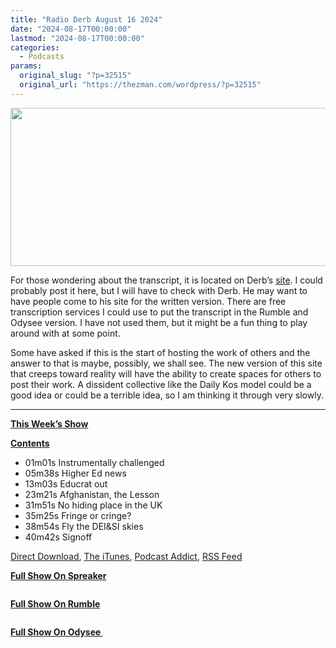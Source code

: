 ```yaml
---
title: "Radio Derb August 16 2024"
date: "2024-08-17T00:00:00"
lastmod: "2024-08-17T00:00:00"
categories:
  - Podcasts
params:
  original_slug: "?p=32515"
  original_url: "https://thezman.com/wordpress/?p=32515"
---
```


[<img
src="https://thezman.com/wordpress/wp-content/uploads/2024/08/Banner.jpg"
class="alignnone size-full wp-image-32474" decoding="async"
sizes="(max-width: 789px) 100vw, 789px"
srcset="https://thezman.com/wordpress/wp-content/uploads/2024/08/Banner.jpg 789w, https://thezman.com/wordpress/wp-content/uploads/2024/08/Banner-300x96.jpg 300w, https://thezman.com/wordpress/wp-content/uploads/2024/08/Banner-768x246.jpg 768w, https://thezman.com/wordpress/wp-content/uploads/2024/08/Banner-500x160.jpg 500w"
width="789" height="253" />](https://thezman.com/wordpress/wp-content/uploads/2024/08/Banner.jpg)

For those wondering about the transcript, it is located on Derb’s <a
href="https://www.johnderbyshire.com/Miscellaneous/Radio/VWokvFz3/transcript.html"
rel="noopener" target="_blank">site</a>. I could probably post it here,
but I will have to check with Derb. He may want to have people come to
his site for the written version. There are free transcription services
I could use to put the transcript in the Rumble and Odysee version. I
have not used them, but it might be a fun thing to play around with at
some point.

Some have asked if this is the start of hosting the work of others and
the answer to that is maybe, possibly, we shall see. The new version of
this site that creeps toward reality will have the ability to create
spaces for others to post their work. A dissident collective like the
Daily Kos model could be a good idea or could be a terrible idea, so I
am thinking it through very slowly.

------------------------------------------------------------------------

**<u>This Week’s Show</u>**

**<u>Contents</u>**

-   01m01s Instrumentally challenged
-   05m38s Higher Ed news
-   13m03s Educrat out
-   23m21s Afghanistan, the Lesson
-   31m51s No hiding place in the UK
-   35m25s Fringe or cringe?
-   38m54s Fly the DEI&SI skies
-   40m42s Signoff

<a href="https://api.spreaker.com/v2/episodes/61059572/download.mp3"
rel="noopener" target="_blank">Direct Download</a>,
<a href="https://podcasts.apple.com/us/podcast/radio-derb/id1762307219"
rel="noopener" target="_blank">The iTunes</a>,
<a href="https://podcastaddict.com/podcast/radio-derb/5262849"
rel="noopener" target="_blank">Podcast Addict</a>,
<a href="https://www.spreaker.com/show/6260375/episodes/feed"
rel="noopener noreferrer" target="_blank">RSS Feed</a>

**<u>Full Show On Spreaker</u>**

<span class="mce_SELRES_start" mce-type="bookmark"
style="display: inline-block; width: 0px; overflow: hidden; line-height: 0;">﻿</span>

**<u>Full Show On Rumble</u>**

<span class="mce_SELRES_start" mce-type="bookmark"
style="display: inline-block; width: 0px; overflow: hidden; line-height: 0;">﻿</span>

**<u>Full Show On Odysee </u>**

<span class="mce_SELRES_start" mce-type="bookmark"
style="display: inline-block; width: 0px; overflow: hidden; line-height: 0;">﻿</span>

